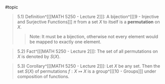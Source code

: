#topic
>5.1) Definition^[[[MATH 5250 - Lecture 2]]]: A bijection^[[[9 - Injective and Surjective Functions]]] $\pi$ from a set $X$ to itself is a **permutation** on $X$.
>>Note: It must be a bijection, otherwise not every element would be mapped to exactly one element.

>5.2) Fact^[[[MATH 5250 - Lecture 2]]]: The set of all permutations on $X$ is denoted by $S(X)$.

>5.3) Corollary^[[[MATH 5250 - Lecture 2]]]: Let $X$ be any set. Then the set $S(X)$ of permutations $f:X \mapsto X$ is a group^[[[10 - Groups]]] under composition of functions.